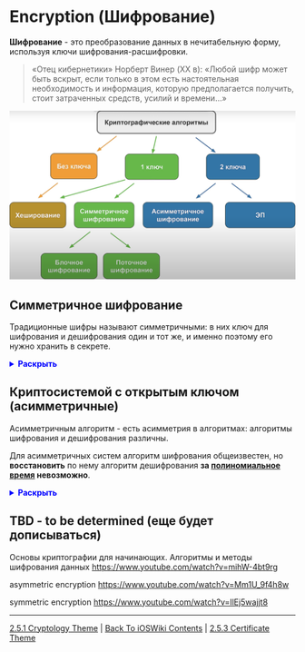 # Encryption (Шифрование)

**Шифрование** - это преобразование данных в нечитабельную форму, используя ключи шифрования-расшифровки.

> «Отец кибернетики» Норберт Винер (XX в): «Любой шифр может быть вскрыт, если только в этом есть настоятельная необходимость и информация, которую предполагается получить, стоит затраченных средств, усилий и времени...»

![](https://github.com/eldaroid/pictures/blob/master/iOSWiki/ComputerScience/CryptographyAlgoritms.png?raw=true)


## Симметричное шифрование

Традиционные шифры называют симметричными: в них ключ для шифрования и дешифрования один и тот же, и именно поэтому его нужно хранить в секрете.

<details><summary style="color: blue; font-weight: bold;">Раскрыть</summary>
<p>

Наиболее развитых в [криптографическом](./2.5.1%20Cryptology.md) отношении странах существуют стандартные шифры: например, DES – в США и СКЗД – в России.

В своей работе «Математическая теория секретной связи» Клод Шеннон обобщил накопленный до него опыт разработки шифров. Оказалось, что даже в сложных симметричных шифрах в качестве типичных компонентов можно выделить:
* **Шифры замены** Пример: заменить все "А" на "Б";
* **Шифры перестановки** Пример: переставить буквы в слове "КОД" на "ДКО";
* **Сочетания** двух вышеперечисленных;

### Шифры замены

<details><summary style="color: blue; font-weight: bold;">Шифр Цезаря</summary>
<p>

Шифр реализует следующее преобразование открытого текста: каждая буква открытого текста заменяется третьей после нее буквой в алфавите, который считается написанным по кругу, т.е. после буквы «я» следует буква «а». Поэтому класс шифров, к которым относится и шифр Цезаря, называется **шифрами замены**.Например, открытый текст при таком способе шифрования преобразуется в шифртекст. 

![](https://raw.githubusercontent.com/eldaroid/pictures/61816da89ffe7ae6f0a46007b030611ffa3eaaa5/iOSWiki/ComputerScience/Caesar3.svg)

> Отметим, что Цезарь заменял букву третьей после нее буквой, но можно заменять и пятой, и какой‑нибудь другой. Главное, чтобы тот, кому посылается шифрованное сообщение, знал эту величину сдвига. 

</p>
</details>

---

<details><summary style="color: blue; font-weight: bold;">Шифр Атбаш</summary>
<p>

Переворачивает алфавит: 1я буква становится последней и тд

> Впервые встречается в древнееврейском тексте Библии / Танаха

Ниже даны примеры для английского, русского и еврейского алфавитов:

![](https://github.com/eldaroid/pictures/blob/master/iOSWiki/ComputerScience/Атбаш.png?raw=true)

</p>
</details>

---

<details><summary style="color: blue; font-weight: bold;">Шифр Виженера</summary>
<p>

Этот шифр удобнее всего представлять себе как шифр Цезаря с переменной величиной сдвига. Чтобы знать, на сколько сдвигать очередную букву открытого текста, заранее договариваются о способе запоминания сдвигов. Сам Виженер предлагал запоминать ключевое слово, каждая буква которого своим номером в алфавите указывает величину сдвига. 

![](https://github.com/eldaroid/pictures/blob/master/iOSWiki/ComputerScience/Vishiner.jpeg?raw=true)

</p>
</details>

---

<details><summary style="color: blue; font-weight: bold;">Шифр Вернама (One Time Pad - OTP)</summary>
<p>

Шифр Вернама использует побитовую [XOR(исключающее ИЛИ)](/2%20ComputerScience/2.1%20Algoritms/2.1.3%20Operators/2.1.3.1%20Logical%20Expressions.md) версию шифра Виженера.

![](https://github.com/eldaroid/pictures/blob/master/iOSWiki/ComputerScience/OTPEncryption.png?raw=true)

Побитовая [XOR(исключающее ИЛИ)](/2%20ComputerScience/2.1%20Algoritms/2.1.3%20Operators.md/2.1.3.1%20Logical%20Expressions.md):

![](https://github.com/eldaroid/pictures/blob/master/iOSWiki/ComputerScience/LogicalExpressionsWithAssociative.jpg?raw=true)

#### Почему этот шифр невзламываемый?

Для начала договоримся, что под взломом мы понимаем прочтение этого сообщения без ключа. Если бы у нас был ключ, мы бы прочитали это сообщение почти сразу, и это уже не взлом.

Теперь посмотрим, почему без ключа этот шифр невозможно взломать.

* Каждый бит нашего исходного сообщения шифруется соответствующим битом, который берётся из ключа шифрования;
* Ключ шифрования — это случайные биты, такой «цифровой шум». Он не имеет смысла и в нём нет никакой логики. Каждый следующий бит может быть каким угодно;
* Шифрование происходит на самом низком уровне — на уровне битов. Мы даже не знаем, что перед нами: буквы, цифры, числа, картинки или аудио. Просто какой-то набор битов, которые выглядят как цифровой шум;

Единственный способ расшифровать целое сообщение — получить целый ключ. Если мы получим лишь часть ключа, мы не сможем угадать или восстановить недостающую часть. Сколько ключа у нас есть — столько битов сообщения мы и расшифруем. Нет ключа — нет расшифровки.

</p>
</details>

---

<details><summary style="color: blue; font-weight: bold;">«Цифирная азбука» Петра Великого</summary>
<p>

![](https://github.com/eldaroid/pictures/blob/master/iOSWiki/ComputerScience/Цифирная%20азбука.png?raw=true)

Cлово «УЖГОРОД» превращалось в шифротекст «амнюинхицахизе».

</p>
</details>

### Шифры перестановки

<details><summary style="color: blue; font-weight: bold;">Шифр Древней Спарты (Сциталь/Скитала/сцитала)</summary>
<p>

Скитала является официальным символом [Американской ассоциации криптограмм](http://www.cryptogram.org/about-the-aca/history/):

![](https://github.com/eldaroid/pictures/blob/master/iOSWiki/ComputerScience/Скитала.png?raw=true)

Для шифрования сообщения использовались пергаментная лента и палочка цилиндрической формы с фиксированными длиной и диаметром.

Например, используется палочка, по длине окружности которой помещается 4 символа (число строк в таблице), а длина самой палочки позволяет записать 5 символов (число столбцов в таблице), исходный текст: **«это шифр древней спарты»**. Схематически это можно изобразить так:

```bash
_________________________________________
    |  |   |   |   |   |   |
    |  | Э | Т | О | Ш | И |  
    |__| Ф | Р | Д | Р | Е |__ 
       | В | Н | Е | Й | С |  |
       | П | А | Р | Т | Ы |  |
       |   |   |   |   |   |  |
_________________________________________
```

После разматывания ленты, шифротекст будет следующим **«ЭФВПТРНАОДЕРШРЙТИЕСЫ»**

</p>
</details>

</p>
</details>




## Криптосистемой с открытым ключом (асимметричные)

Асимметричным алгоритм - есть асимметрия в алгоритмах: алгоритмы шифрования и дешифрования различны.

Для асимметричных систем алгоритм шифрования общеизвестен, но **восстановить** по нему алгоритм дешифрования **за [полиномиальное время](https://github.com/eldaroid/iOSWiki/blob/master/5%20Swift/5.2%20Glossary.md#полиномиальное-время) невозможно**.

<details><summary style="color: blue; color: blue; font-weight: bold;">Раскрыть</summary>
<p>

В своей работе Диффи и Хеллман, опубликованной под названием «Новые направления в криптографии» (англ. New Directions in Cryptography), они описали метод, позволяющий двум сторонам безопасно обмениваться зашифрованными сообщениями, не передавая заранее общий секретный ключ.

Ключевая инновация заключалась в ассиметричном алгоритме использовании пары ключей — открытого и закрытого. Открытый ключ можно было передавать любому пользователю, тогда как закрытый ключ оставался конфиденциальным. 

Эта концепция легла в основу современных методов шифрования и электронной безопасности, например, таких как [SSL/TLS](/2%20ComputerScience/2.3%20Networking/2.3.2%20Web/2.3.2.2%20Protocols.md) для защиты интернет-соединений и электронных транзакций.


### Идея односторонней функции

В 1976 американские криптографы Диффи и Хеллман (под влиянием работ Ральфа Меркла о распространении открытого ключа по) предложили революционную концепцию криптографии с открытым ключом (**односторонней функцией**), которая изменила основы защиты информации. 

Принцип работы можно описать следующим образом:

1) **Публикация функции шифрования:** Пользователь 𝐴, который хочет получать защищенные сообщения, выбирает некоторую одностороннюю функцию 𝐹(𝐾), зависящую от секрета 𝐾. Он открыто сообщает всем описание функции 𝐹(𝐾), так что любой желающий может использовать её для шифрования, но сам секрет 𝐾 остается скрытым и известен только пользователю 𝐴.

2) **Процесс шифрования (открытый ключ):** Когда другой пользователь 𝐵 хочет отправить зашифрованное сообщение пользователю 𝐴, он берет информацию 𝑥, которую нужно защитить, и вычисляет её образ под функцией 𝐹(𝐾), получая зашифрованное сообщение 𝐹(𝐾𝑥)​. Это сообщение отправляется пользователю 𝐴 по открытому каналу.

3) **Расшифровка (закрытый ключ):** Поскольку у пользователя 𝐴 есть секрет 𝐾, он может инвертировать функцию 
𝐹(𝐾), что позволяет ему вычислить исходное сообщение 𝑥 из полученного 𝐹(𝐾𝑥). 

#### Пример односторонней функции

1) Выбрали функцию умножения чисел — это будет наша "односторонняя функция";

    `𝐹(𝐾х)= x × K`, где K (секретный ключ) = 17 — это какое-то большое простое число;

2) Человек хочет отправить число 𝑥=5 мне по открытому каналу, применяя функцию `𝐹(𝐾х)= x × K` и получает 85;

3) Когда получаешь число 85, зная что 𝐾=17, находим исходное число х: 5;

Таким образом, даже если кто-то перехватит 𝐹(𝐾𝑥) - 85, без знания секрета 𝐾 он не сможет за [полиномиальное время](https://github.com/eldaroid/iOSWiki/blob/master/5%20Swift/5.2%20Glossary.md#полиномиальное-время) восстановить исходное сообщение 𝑥, так как функция 𝐹(𝐾) обладает свойством односторонности.

> Система Диффи и Хеллмана использует примерно такой подход, основанный на открытом ключе и закрытом ключе, чтобы каждый мог зашифровать сообщение, но только обладатель закрытого ключа мог его расшифровать.

### Р/NP и односторонняя функция

Доказано, что проблема существования односторонней функции эквивалентна одной из хорошо известных нерешенных проблем – «совпадают ли классы сложностей Р и NP?»

### Алгорится ассиметричного шифрования с односторонней функцией

Все действующие сейчас системы опираются на один из следующих трех типов необратимых преобразований:

* **Разложение больших чисел на простые множители (RSA)**;
* **Вычисление логарифма в конечном поле (криптосистема Эль-Гамаля, дискретное логарифмирование)**;
* **Вычисление корней алгебраических уравнений (на основе эллиптических уравнений)**;
* **и др**;

</p>
</details>





## TBD - to be determined (еще будет дописываться)

Основы криптографии для начинающих. Алгоритмы и методы шифрования данных
https://www.youtube.com/watch?v=mihW-4bt9rg

asymmetric encryption
https://www.youtube.com/watch?v=Mm1U_9f4h8w

symmetric encryption
https://www.youtube.com/watch?v=IlEj5wajjt8

---

[2.5.1 Cryptology Theme](./2.5.1%20Cryptology.md) | [Back To iOSWiki Contents](https://github.com/eldaroid/iOSWiki) | [2.5.3 Certificate Theme](./2.5.3%20Certificate.md)